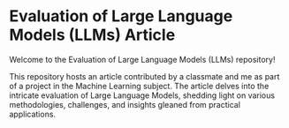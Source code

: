 # Evaluation of Large Language Models (LLMs) Article
Welcome to the Evaluation of Large Language Models (LLMs) repository!
 
This repository hosts an article contributed by a classmate and me as part of a project in the Machine Learning subject. The article delves into the intricate evaluation of Large Language Models, shedding light on various methodologies, challenges, and insights gleaned from practical applications.
